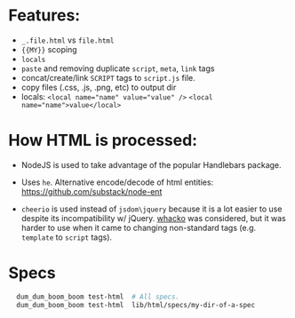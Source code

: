 
Features:
======

  * `_.file.html` vs `file.html`
  * `{{MY}}` scoping
  * `locals`
  * `paste` and removing duplicate `script`, `meta`, `link` tags
  * concat/create/link `SCRIPT` tags to `script.js` file.
  * copy files (.css, .js, .png, etc) to output dir
  * locals:
    `<local name="name" value="value" />`
    `<local name="name">value</local>`



How HTML is processed:
==============

* NodeJS is used to take advantage of the popular Handlebars package.

* Uses `he`. Alternative encode/decode of html entities: https://github.com/substack/node-ent

* `cheerio` is used instead of `jsdom\jquery` because it is a lot
easier to use despite its incompatibility w/ jQuery.  [whacko](https://github.com/inikulin/whacko)
was considered, but it was harder to use when it came to
changing non-standard tags (e.g. `template` to `script` tags).

Specs
=====

```bash
  dum_dum_boom_boom test-html  # All specs.
  dum_dum_boom_boom test-html  lib/html/specs/my-dir-of-a-spec
```
